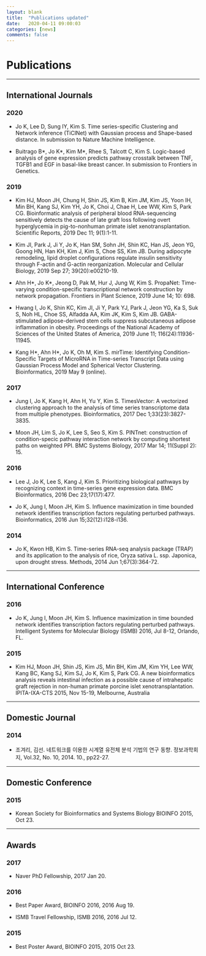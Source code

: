 ```yaml
---
layout: blank
title:  "Publications updated"
date:   2020-04-11 09:00:03
categories: [news]
comments: false
---
```


# Publications

<hr>

## International Journals

### 2020

* Jo K, Lee D, Sung IY, Kim S. Time series-specific Clustering and Network inference (TiClNet) with Gaussian process and Shape-based distance. In submission to Nature Machine Intelligence.

* Buitrago B*, Jo K*, Kim M*, Rhee S, Talcott C, Kim S. Logic-based analysis of gene expression predicts pathway crosstalk between TNF, TGFB1 and EGF in basal-like breast cancer. In submission to Frontiers in Genetics.

### 2019

* Kim HJ, Moon JH, Chung H, Shin JS, Kim B, Kim JM, Kim JS, Yoon IH, Min BH, Kang SJ, Kim YH, Jo K, Choi J, Chae H, Lee WW, Kim S, Park CG. Bioinformatic analysis of peripheral blood RNA-sequencing sensitively detects the cause of late graft loss following overt hyperglycemia in pig-to-nonhuman primate islet xenotransplantation. Scientific Reports, 2019 Dec 11; 9(1):1-11.

* Kim JI, Park J, Ji Y, Jo K, Han SM, Sohn JH, Shin KC, Han JS, Jeon YG, Goong HN, Han KH, Kim J, Kim S, Choe SS, Kim JB. During adipocyte remodeling, lipid droplet configurations regulate insulin sensitivity through F-actin and G-actin reorganization. Molecular and Cellular Biology, 2019 Sep 27; 39(20):e00210-19.

* Ahn H*, Jo K*, Jeong D, Pak M, Hur J, Jung W, Kim S. PropaNet: Time-varying condition-specific transcriptional network construction by network propagation. Frontiers in Plant Science, 2019 June 14; 10: 698.

* Hwang I, Jo K, Shin KC, Kim JI, Ji Y, Park YJ, Park J, Jeon YG, Ka S, Suk S, Noh HL, Choe SS, Alfadda AA, Kim JK, Kim S, Kim JB. GABA-stimulated adipose-derived stem cells suppress subcutaneous adipose inflammation in obesity. Proceedings of the National Academy of Sciences of the United States of America, 2019 June 11; 116(24):11936-11945.

* Kang H*, Ahn H*, Jo K, Oh M, Kim S. mirTime: Identifying Condition-Specific Targets of MicroRNA in Time-series Transcript Data using Gaussian Process Model and Spherical Vector Clustering. Bioinformatics, 2019 May 9 (online).

### 2017

* Jung I, Jo K, Kang H, Ahn H, Yu Y, Kim S. TimesVector: A vectorized clustering approach to the analysis of time series transcriptome data from multiple phenotypes. Bioinformatics, 2017 Dec 1;33(23):3827-3835.

* Moon JH, Lim S, Jo K, Lee S, Seo S, Kim S. PINTnet: construction of condition-specic pathway interaction network by computing shortest paths on weighted PPI. BMC Systems Biology, 2017 Mar 14; 11(Suppl 2): 15.

### 2016

* Lee J, Jo K, Lee S, Kang J, Kim S. Prioritizing biological pathways by recognizing context in time-series gene expression data. BMC Bioinformatics, 2016 Dec 23;17(17):477.

* Jo K, Jung I, Moon JH, Kim S. Influence maximization in time bounded network identifies transcription factors regulating perturbed pathways. Bioinformatics, 2016 Jun 15;32(12):i128-i136.

### 2014

* Jo K, Kwon HB, Kim S. Time-series RNA-seq analysis package (TRAP) and its application to the analysis of rice, Oryza sativa L. ssp. Japonica, upon drought stress. Methods, 2014 Jun 1;67(3):364-72.

<hr>

## International Conference

### 2016

* Jo K, Jung I, Moon JH, Kim S. Influence maximization in time bounded network identifies transcription factors regulating perturbed pathways. Intelligent Systems for Molecular Biology (ISMB) 2016, Jul 8-12, Orlando, FL.

### 2015

* Kim HJ, Moon JH, Shin JS, Kim JS, Min BH, Kim JM, Kim YH, Lee WW, Kang BC, Kang SJ, Kim SJ, Jo K, Kim S, Park CG. A new bioinformatics analysis reveals intestinal infection as a possible cause of intrahepatic graft rejection in non-human primate porcine islet xenotransplantation. IPITA-IXA-CTS 2015, Nov 15-19, Melbourne, Australia

<hr>

## Domestic Journal

### 2014

* 조겨리, 김선. 네트워크를 이용한 시계열 유전체 분석 기법의 연구 동향. 정보과학회지, Vol.32, No. 10, 2014. 10., pp22-27.

<hr>

## Domestic Conference

### 2015

* Korean Society for Bioinformatics and Systems Biology BIOINFO 2015, Oct 23.

<hr>

## Awards

### 2017

* Naver PhD Fellowship, 2017 Jan 20.

### 2016

* Best Paper Award, BIOINFO 2016, 2016 Aug 19.

* ISMB Travel Fellowship, ISMB 2016, 2016 Jul 12.

### 2015

* Best Poster Award, BIOINFO 2015, 2015 Oct 23.
